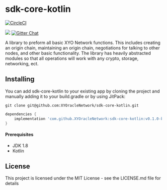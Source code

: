 # sdk-core-kotlin

[![CircleCI](https://circleci.com/gh/XYOracleNetwork/sdk-core-kotlin.svg?style=svg)](https://circleci.com/gh/XYOracleNetwork/sdk-core-kotlin)

[![](https://jitpack.io/v/XYOracleNetwork/sdk-core-kotlin.svg)](https://jitpack.io/#XYOracleNetwork/sdk-core-kotlin)
<a href="https://gitter.im/XYOracleNetwork/Dev"> <img alt="Gitter Chat" src="https://img.shields.io/gitter/room/XYOracleNetwork/Stardust.svg"></a>

A library to preform all basic XYO Network functions.
This includes creating an origin chain, maintaining an origin chain, negotiations for talking to other nodes, and other basic functionality.
The library has heavily abstracted modules so that all operations will work with any crypto, storage, networking, ect.

## Installing
You can add sdk-core-kotlin to your existing app by cloning the project and manually adding it to your build.gradle or by using JitPack:

```
git clone git@github.com:XYOracleNetwork/sdk-core-kotlin.git
```

```gradle
dependencies {
    implementation 'com.github.XYOracleNetwork:sdk-core-kotlin:v0.1.0-beta'
}
```

#### Prerequisites
* JDK 1.8
* Kotlin

## License
This project is licensed under the MIT License - see the LICENSE.md file for details
